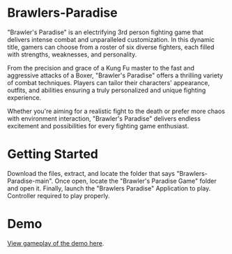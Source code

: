 # Brawlers-Paradise
"Brawler's Paradise" is an electrifying 3rd person fighting game that delivers intense combat and unparalleled customization. In this dynamic title, gamers can choose from a roster of six diverse fighters, each filled with strengths, weaknesses, and personality.

From the precision and grace of a Kung Fu master to the fast and aggressive attacks of a Boxer, "Brawler's Paradise" offers a thrilling variety of combat techniques. Players can tailor their characters' appearance, outfits, and abilities ensuring a truly personalized and unique fighting experience.

Whether you're aiming for a realistic fight to the death or prefer more chaos with environment interaction, "Brawler's Paradise" delivers endless excitement and possibilities for every fighting game enthusiast.

# Getting Started
Download the files, extract, and locate the folder that says "Brawlers-Paradise-main". Once open, locate the "Brawler's Paradise Game" folder and open it. Finally, launch the "Brawlers Paradise" Application to play. Controller required to play properly.

# Demo
[View gameplay of the demo here]([https://www.youtube.com/watch?v=_AAwwsjU18U]).
